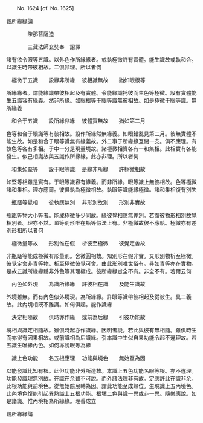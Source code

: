 ﻿　　No. 1624 [cf. No. 1625]

觀所緣緣論

　　　　陳那菩薩造


　　　　三藏法師玄奘奉　詔譯


諸有欲令眼等五識。以外色作所緣緣者。或執極微許有實體。能生識故或執和合。以識生時帶彼相故。二俱非理。所以者何

　極微于五識　　設緣非所緣
　彼相識無故　　猶如眼根等　

所緣緣者。謂能緣識帶彼相起及有實體。令能緣識托彼而生色等極微。設有實體能生五識容有緣義。然非所緣。如眼根等于眼等識無彼相故。如是極微于眼等識。無所緣義

　和合于五識　　設所緣非緣
　彼體實無故　　猶如第二月　

色等和合于眼識等有彼相故。設作所緣然無緣義。如眼錯亂見第二月。彼無實體不能生故。如是和合于眼等識無有緣義故。外二事于所緣緣互闕一支。俱不應理。有執色等各有多相。于中一分是現量境故。諸極微相資各有一和集相。此相實有各能發生。似己相識故與五識作所緣緣。此亦非理。所以者何

　和集如堅等　　設于眼等識
　是緣非所緣　　許極微相故　

如堅等相雖是實有。于眼等識容有緣義。而非所緣。眼等識上無彼相故。色等極微諸和集相。理亦應爾。彼俱執為極微相故。執眼等識能緣極微。諸和集相復有別失

　瓶甌等覺相　　彼執應無別
　非形別故別　　形別非實故　

瓶甌等物大小等者。能成極微多少同故。緣彼覺相應無差別。若謂彼物形相別故覺相別者。理亦不然。頂等別形唯在瓶等假法上有。非極微故彼不應執。極微亦有差別形相所以者何

　極微量等故　　形別惟在假
　析彼至極微　　彼覺定舍故　

非瓶甌等能成極微有形量別。舍微圓相故。知別形在假非實。又形別物析至極微。彼覺定舍非青等物。析至極微彼覺可舍。由此形別唯世俗有。非如青等亦在實物。是故五識所緣緣體非外色等其理極成。彼所緣緣豈全不有。非全不有。若爾云何

　內色如外現　　為識所緣緣
　許彼相在識　　及能生識故　

外境雖無。而有內色似外境現。為所緣緣。許眼等識帶彼相起及從彼生。具二義故。此內境相既不離識。如何俱起。能作識緣

　決定相隨故　　俱時亦作緣
　或前為后緣　　引彼功能故　

境相與識定相隨故。雖俱時起亦作識緣。因明者說。若此與彼有無相隨。雖俱時生而亦得有因果相故。或前識相為后識緣。引本識中生似自果功能令起不違理故。若五識生唯緣內色。如何亦說眼等為緣

　識上色功能　　名五根應理
　功能與境色　　無始互為因　

以能發識比知有根。此但功能非外所造故。本識上五色功能名眼等根。亦不違理。功能發識理無別故。在識在余雖不可說。而外諸法理非有故。定應許此在識非余。此根功能與前境色。從無始際展轉為因。謂此功能至成熟位。生現識上五內境色。此內境色復能引起異熟識上五根功能。根境二色與識一異或非一異。隨樂應說。如是諸識。惟內境相為所緣緣。理善成立

觀所緣緣論
